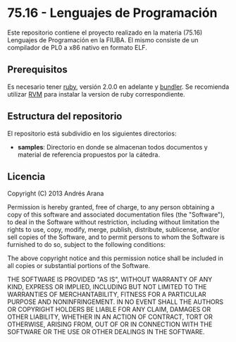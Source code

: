 # 75.16 - Lenguajes de Programación

Este repositorio contiene el proyecto realizado en la materia (75.16) Lenguajes
de Programación en la FIUBA. El mismo consiste de un compilador de PL0 a x86
nativo en formato ELF.

## Prerequisitos

Es necesario tener [ruby](https://www.ruby-lang.org/en/), versión 2.0.0 en
adelante y [bundler](http://bundler.io/). Se recomienda utilizar
[RVM](https://rvm.io/) para instalar la version de ruby correspondiente.

## Estructura del repositorio

El repositorio está subdividio en los siguientes directorios:

* **samples**: Directorio en donde se almacenan todos documentos y material de
  referencia propuestos por la cátedra.

## Licencia

Copyright (C) 2013 Andrés Arana

Permission is hereby granted, free of charge, to any person obtaining a copy of
this software and associated documentation files (the "Software"), to deal in
the Software without restriction, including without limitation the rights to
use, copy, modify, merge, publish, distribute, sublicense, and/or sell copies
of the Software, and to permit persons to whom the Software is furnished to do
so, subject to the following conditions:

The above copyright notice and this permission notice shall be included in all
copies or substantial portions of the Software.

THE SOFTWARE IS PROVIDED "AS IS", WITHOUT WARRANTY OF ANY KIND, EXPRESS OR
IMPLIED, INCLUDING BUT NOT LIMITED TO THE WARRANTIES OF MERCHANTABILITY,
FITNESS FOR A PARTICULAR PURPOSE AND NONINFRINGEMENT. IN NO EVENT SHALL THE
AUTHORS OR COPYRIGHT HOLDERS BE LIABLE FOR ANY CLAIM, DAMAGES OR OTHER
LIABILITY, WHETHER IN AN ACTION OF CONTRACT, TORT OR OTHERWISE, ARISING FROM,
OUT OF OR IN CONNECTION WITH THE SOFTWARE OR THE USE OR OTHER DEALINGS IN THE
SOFTWARE.
